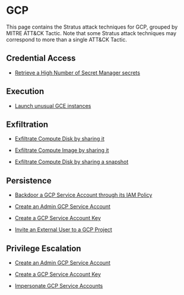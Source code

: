 # GCP

This page contains the Stratus attack techniques for GCP, grouped by MITRE ATT&CK Tactic.
Note that some Stratus attack techniques may correspond to more than a single ATT&CK Tactic.


## Credential Access

- [Retrieve a High Number of Secret Manager secrets](./gcp.credential-access.secretmanager-retrieve-secrets.md)


## Execution

- [Launch unusual GCE instances](./gcp.execution.gce-launch-unusual-instances.md)


## Exfiltration

- [Exfiltrate Compute Disk by sharing it](./gcp.exfiltration.share-compute-disk.md)

- [Exfiltrate Compute Image by sharing it](./gcp.exfiltration.share-compute-image.md)

- [Exfiltrate Compute Disk by sharing a snapshot](./gcp.exfiltration.share-compute-snapshot.md)


## Persistence

- [Backdoor a GCP Service Account through its IAM Policy](./gcp.persistence.backdoor-service-account-policy.md)

- [Create an Admin GCP Service Account](./gcp.persistence.create-admin-service-account.md)

- [Create a GCP Service Account Key](./gcp.persistence.create-service-account-key.md)

- [Invite an External User to a GCP Project](./gcp.persistence.invite-external-user.md)


## Privilege Escalation

- [Create an Admin GCP Service Account](./gcp.persistence.create-admin-service-account.md)

- [Create a GCP Service Account Key](./gcp.persistence.create-service-account-key.md)

- [Impersonate GCP Service Accounts](./gcp.privilege-escalation.impersonate-service-accounts.md)

